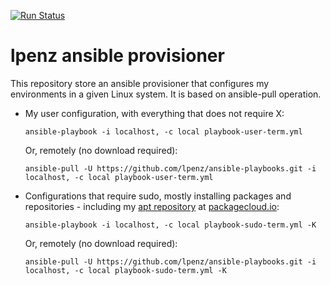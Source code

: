[![Run Status](https://api.shippable.com/projects/568983d11895ca4474674113/badge?branch=master)](https://app.shippable.com/projects/568983d11895ca4474674113)

lpenz ansible provisioner
=============================

This repository store an ansible provisioner that configures my environments in
a given Linux system. It is based on ansible-pull operation.

- My user configuration, with everything that does not require X:

  ```shell
  ansible-playbook -i localhost, -c local playbook-user-term.yml
  ```

  Or, remotely (no download required):

  ```shell
  ansible-pull -U https://github.com/lpenz/ansible-playbooks.git -i localhost, -c local playbook-user-term.yml
  ```

- Configurations that require sudo, mostly installing packages and
  repositories - including
  my [apt repository](https://packagecloud.io/lpenz/lpenz)
  at [packagecloud.io](https://packagecloud.io):

  ```shell
  ansible-playbook -i localhost, -c local playbook-sudo-term.yml -K
  ```

  Or, remotely (no download required):

  ```shell
  ansible-pull -U https://github.com/lpenz/ansible-playbooks.git -i localhost, -c local playbook-sudo-term.yml -K
  ```



